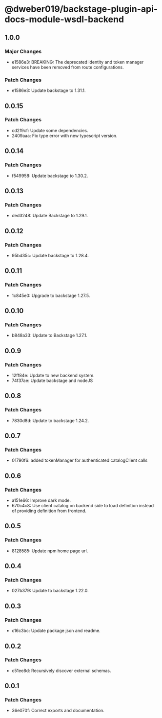 # @dweber019/backstage-plugin-api-docs-module-wsdl-backend

## 1.0.0

### Major Changes

- e1586e3: BREAKING: The deprecated identity and token manager services have been removed from route configurations.

### Patch Changes

- e1586e3: Update backstage to 1.31.1.

## 0.0.15

### Patch Changes

- cd2f9cf: Update some dependencies.
- 2409aaa: Fix type error with new typescript version.

## 0.0.14

### Patch Changes

- f549958: Update backstage to 1.30.2.

## 0.0.13

### Patch Changes

- ded3248: Update Backstage to 1.29.1.

## 0.0.12

### Patch Changes

- 95bd35c: Update backstage to 1.28.4.

## 0.0.11

### Patch Changes

- 1c845e0: Upgrade to backstage 1.27.5.

## 0.0.10

### Patch Changes

- b848a33: Update to Backstage 1.27.1.

## 0.0.9

### Patch Changes

- 12ff84e: Update to new backend system.
- 74f37ae: Update backstage and nodeJS

## 0.0.8

### Patch Changes

- 7830d8d: Update to backstage 1.24.2.

## 0.0.7

### Patch Changes

- 01790f6: added tokenManager for authenticated catalogClient calls

## 0.0.6

### Patch Changes

- a151e66: Improve dark mode.
- 670c4c8: Use client catalog on backend side to load definition instead of providing definition from frontend.

## 0.0.5

### Patch Changes

- 8128585: Update npm home page url.

## 0.0.4

### Patch Changes

- 027b379: Update to backstage 1.22.0.

## 0.0.3

### Patch Changes

- c16c3bc: Update package json and readme.

## 0.0.2

### Patch Changes

- c51ee8d: Recursively discover external schemas.

## 0.0.1

### Patch Changes

- 36e070f: Correct exports and documentation.
